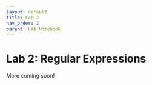 ```yaml
---
layout: default
title: Lab 2
nav_order: 2
parent: Lab Notebook
---
```

# Lab 2: Regular Expressions
More coming soon!

